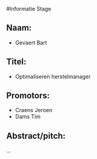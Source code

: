 #Informatie Stage

## Naam:

* Gevaert Bart
## Titel:

* Optimaliseren herstelmanager
## Promotors:

* Craens Jeroen
* Dams Tim
## Abstract/pitch:
...

